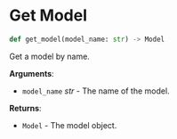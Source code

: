 # Get Model

```python
def get_model(model_name: str) -> Model
```

Get a model by name.

**Arguments**:

- `model_name` _str_ - The name of the model.
  

**Returns**:

- `Model` - The model object.

<a id="causadb.CausaDB.list_models"></a>

